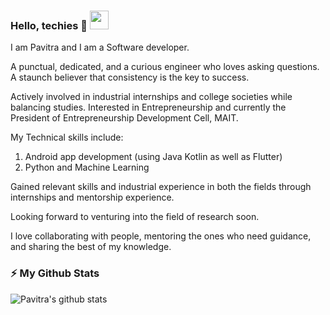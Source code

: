 

### Hello, techies 👋 <img src=" https://tenor.com/1sr2.gif" width="30px">

I am Pavitra and I am a Software developer.

A punctual, dedicated, and a curious engineer who loves asking questions. A staunch believer that consistency is the key to success.

Actively involved in industrial internships and college societies while balancing studies.
Interested in Entrepreneurship and currently the President of Entrepreneurship Development Cell, MAIT.

My Technical skills include:
1. Android app development (using Java Kotlin as well as Flutter)
2. Python and Machine Learning

Gained relevant skills and industrial experience in both the fields through internships and mentorship experience.

Looking forward to venturing into the field of research soon.

I love collaborating with people, mentoring the ones who need guidance, and sharing the best of my knowledge.


### ⚡ My Github Stats

![Pavitra's github stats](https://github-readme-stats.vercel.app/api?username=pavitrawalia&show_icons=true&theme=merko)

